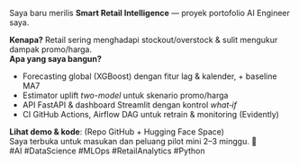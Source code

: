 
Saya baru merilis **Smart Retail Intelligence** — proyek portofolio AI Engineer saya.

**Kenapa?** Retail sering menghadapi stockout/overstock & sulit mengukur dampak promo/harga.  
**Apa yang saya bangun?**
- Forecasting global (XGBoost) dengan fitur lag & kalender, + baseline MA7
- Estimator uplift *two-model* untuk skenario promo/harga
- API FastAPI & dashboard Streamlit dengan kontrol *what‑if*
- CI GitHub Actions, Airflow DAG untuk retrain & monitoring (Evidently)

**Lihat demo & kode**: (Repo GitHub + Hugging Face Space)  
Saya terbuka untuk masukan dan peluang pilot mini 2–3 minggu. 🙌  
#AI #DataScience #MLOps #RetailAnalytics #Python
